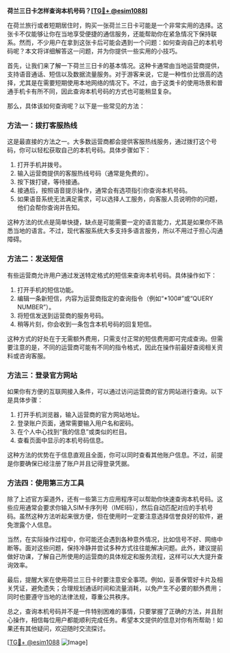 **荷兰三日卡怎样查询本机号码？[[TG💪+ @esim1088](https://t.me/s/esim1088)]**

在荷兰旅行或者短期居住时，购买一张荷兰三日卡可能是一个非常实用的选择。这张卡不仅能够让你在当地享受便捷的通信服务，还能帮助你在紧急情况下保持联系。然而，不少用户在拿到这张卡后可能会遇到一个问题：如何查询自己的本机号码呢？本文将详细解答这一问题，并为你提供一些实用的小技巧。

首先，让我们来了解一下荷兰三日卡的基本情况。这种卡通常由当地运营商提供，支持语音通话、短信以及数据流量服务。对于游客来说，它是一种性价比很高的选择，尤其是在需要短期使用本地网络的情况下。不过，由于这类卡的使用场景和普通手机卡有所不同，因此查询本机号码的方式也可能稍显复杂。

那么，具体该如何查询呢？以下是一些常见的方法：

### 方法一：拨打客服热线

这是最直接的方法之一。大多数运营商都会提供客服热线服务，通过拨打这个号码，你可以轻松获取自己的本机号码。具体步骤如下：

1. 打开手机并拨号。
2. 输入运营商提供的客服热线号码（通常是免费的）。
3. 按下拨打键，等待接通。
4. 接通后，按照语音提示操作，通常会有选项指引你查询本机号码。
5. 如果语音系统无法满足需求，可以选择人工服务，向客服人员说明你的问题，他们会帮你查询并告知。

这种方法的优点是简单快捷，缺点是可能需要一定的语言能力，尤其是如果你不熟悉当地的语言。不过，现代客服系统大多支持多语言服务，所以不用过于担心沟通障碍。

### 方法二：发送短信

有些运营商允许用户通过发送特定格式的短信来查询本机号码。具体操作如下：

1. 打开手机的短信功能。
2. 编辑一条新短信，内容为运营商指定的查询指令（例如“*100#”或“QUERY NUMBER”）。
3. 将短信发送到运营商的服务号码。
4. 稍等片刻，你会收到一条包含本机号码的回复短信。

这种方式的好处在于无需额外费用，只需支付正常的短信费用即可完成查询。但需要注意的是，不同的运营商可能有不同的指令格式，因此在操作前最好查阅相关资料或咨询客服。

### 方法三：登录官方网站

如果你有方便的互联网接入条件，可以通过访问运营商的官方网站进行查询。以下是具体步骤：

1. 打开手机浏览器，输入运营商的官方网站地址。
2. 登录账户页面，通常需要输入用户名和密码。
3. 在个人中心找到“我的信息”或类似的栏目。
4. 查看页面中显示的本机号码信息。

这种方法的优势在于信息直观且全面，你可以同时查看其他账户信息。不过，前提是你要确保已经注册了账户并且记得登录凭据。

### 方法四：使用第三方工具

除了上述官方渠道外，还有一些第三方应用程序可以帮助你快速查询本机号码。这些应用通常会要求你输入SIM卡序列号（IMEI码），然后自动匹配对应的手机号码。虽然这种方法听起来很方便，但在使用时一定要注意选择信誉良好的软件，避免泄露个人信息。

当然，在实际操作过程中，你可能还会遇到各种意外情况，比如信号不好、网络中断等。面对这些问题，保持冷静并尝试多种方式往往能解决问题。此外，建议提前做好功课，了解自己所使用的运营商的具体规定和服务流程，这样可以大大提升查询效率。

最后，提醒大家在使用荷兰三日卡时要注意安全事项。例如，妥善保管好卡片及相关凭证，避免遗失；合理规划通话时间和流量消耗，以免产生不必要的额外费用；同时也要遵守当地的法律法规，尊重公共秩序。

总之，查询本机号码并不是一件特别困难的事情，只要掌握了正确的方法，并且耐心操作，相信每位用户都能顺利完成任务。希望本文提供的信息对你有所帮助！如果还有其他疑问，欢迎随时交流探讨。

[[TG💪+ @esim1088](https://t.me/s/esim1088) ![Image](https://i.postimg.cc/4NQfJmqS/Snipaste-2025-05-13-00-14-12.png)]
